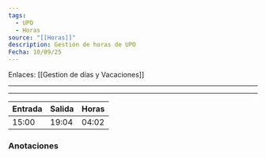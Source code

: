 ```yaml
---
tags:
  - UPO
  - Horas
source: "[[Horas]]"
description: Gestión de horas de UPO
Fecha: 10/09/25
---
```

Enlaces:   [[Gestion de días y Vacaciones]]


---
----




| Entrada | Salida | Horas |
| ------- | ------ | ----- |
| 15:00   | 19:04  | 04:02 |




### Anotaciones
